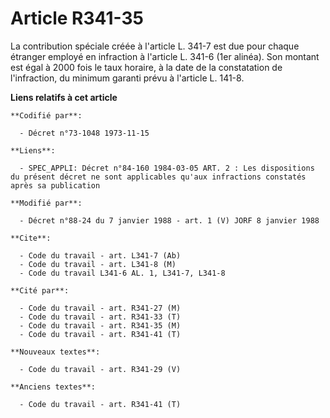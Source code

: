 # Article R341-35

La contribution spéciale créée à l'article L. 341-7 est due pour chaque étranger employé en infraction à l'article L. 341-6
(1er alinéa). Son montant est égal à 2000 fois le taux horaire, à la date de la constatation de l'infraction, du minimum
garanti prévu à l'article L. 141-8.

**Liens relatifs à cet article**

	**Codifié par**:

	  - Décret n°73-1048 1973-11-15

	**Liens**:

	  - SPEC_APPLI: Décret n°84-160 1984-03-05 ART. 2 : Les dispositions du présent décret ne sont applicables qu'aux infractions constatés après sa publication

	**Modifié par**:

	  - Décret n°88-24 du 7 janvier 1988 - art. 1 (V) JORF 8 janvier 1988

	**Cite**:

	  - Code du travail - art. L341-7 (Ab)
	  - Code du travail - art. L341-8 (M)
	  - Code du travail L341-6 AL. 1, L341-7, L341-8

	**Cité par**:

	  - Code du travail - art. R341-27 (M)
	  - Code du travail - art. R341-33 (T)
	  - Code du travail - art. R341-35 (M)
	  - Code du travail - art. R341-41 (T)

	**Nouveaux textes**:

	  - Code du travail - art. R341-29 (V)

	**Anciens textes**:

	  - Code du travail - art. R341-41 (T)
